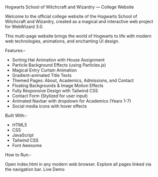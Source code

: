 Hogwarts School of Witchcraft and Wizardry — College Website

Welcome to the official college website of the Hogwarts School of Witchcraft and Wizardry, created as a magical and interactive web project for WebWizard 3.0.

This multi-page website brings the world of Hogwarts to life with modern web technologies, animations, and enchanting UI design.

Features:-

- Sorting Hat Animation with House Assignment
- Particle Background Effects (using Particles.js)
- Magical Entry Curtain Animation
- Gradient-animated Title Texts
- Themed Pages: About, Academics, Admissions, and Contact
- Floating Backgrounds & Image Motion Effects
- Fully Responsive Design with Tailwind CSS
- Contact Form (Stylized for user input)
- Animated Navbar with dropdown for Academics (Years 1-7)
- Social media icons with hover effects

  
Built With:-

- HTML5
- CSS
- JavaScript
- Tailwind CSS
- Font Awesome

  
How to Run:-

Open index.html in any modern web browser. Explore all pages linked via the navigation bar. Live Demo
